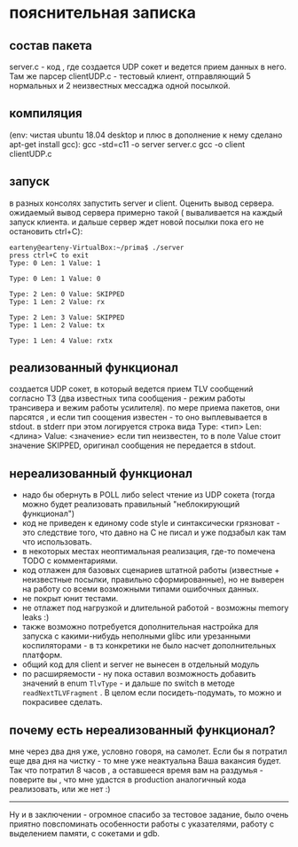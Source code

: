 # пояснительная записка

## состав пакета
server.c - код , где создается UDP сокет и ведется прием данных в него. Там же парсер
clientUDP.c - тестовый клиент, отправляющий 5 нормальных и 2 неизвестных мессаджа одной посылкой. 

## компиляция
(env:  чистая ubuntu 18.04 desktop и плюс в дополнение к нему сделано apt-get install gcc):
gcc -std=c11 -o server server.c
gcc -o client clientUDP.c

## запуск
в разных консолях запустить server и client. Оценить вывод сервера. ожидаемый вывод сервера примерно такой ( вываливается на каждый запуск клиента. и дальше сервер ждет новой посылки пока его не остановить ctrl+C):

    earteny@earteny-VirtualBox:~/prima$ ./server
    press ctrl+C to exit
    Type: 0 Len: 1 Value: 1
    
    Type: 0 Len: 1 Value: 0
    
    Type: 2 Len: 0 Value: SKIPPED
    Type: 1 Len: 2 Value: rx
    
    Type: 2 Len: 3 Value: SKIPPED
    Type: 1 Len: 2 Value: tx
    
    Type: 1 Len: 4 Value: rxtx
    
    
    
    

## реализованный функционал
создается UDP сокет, в который ведется прием TLV сообщений согласно ТЗ (два известных типа сообщения - режим работы трансивера и вежим работы усилителя).
по мере приема пакетов, они парсятся , и если тип соощения известен - то оно выплевывается в stdout. в stderr при этом логируется строка вида
Type: <тип> Len: <длина> Value: <значение>
если тип неизвестен, то в поле Value стоит значение SKIPPED, оригинал сообщения не передается в stdout.

## нереализованный функционал
- надо бы обернуть в POLL либо select чтение из UDP сокета (тогда можно будет реализовать правильный "неблокирующий функционал")
- код не приведен к единому code style и синтаксически грязноват - это следствие того, что давно на С не писал и уже подзабыл как там что использовать.
- в некоторых местах неоптимальная реализация, где-то помечена TODO с комментариями.
- код отлажен для базовых сценариев штатной работы (известные + неизвестные посылки, правильно сформированные), но не выверен на работу со всеми возможными типами ошибочных данных.
- не покрыт юнит тестами.
- не отлажет под нагрузкой и длительной работой - возможны memory leaks :)
- также возможно потребуется дополнительная настройка для запуска с какими-нибудь неполными glibc или урезанными коспиляторами - в тз конкретики не было насчет дополнительных платформ.
- общий код для client и server не вынесен в отдельный модуль
- по расширяемости - ну пока оставил возможность добавить значений в enum `TlvType` - и дальше по switch в методе `readNextTLVFragment` . В целом если посидеть-подумать, то можно и покрасивее сделать. 

## почему есть нереализованный функционал?
мне через два дня уже, условно говоря, на самолет. Если бы я потратил еще два дня на чистку - то мне уже неактуальна Ваша вакансия будет. Так что потратил 8 часов , а оставшееся время вам на раздумья - поверите вы , что мне удастся в production аналогичный кода реализовать, или же нет :) 


------------

Ну и в заключении - огромное спасибо за тестовое задание, было очень приятно повспоминать особенности работы с указателями, работу с выделением памяти, с сокетами и gdb. 
